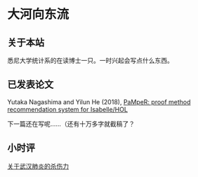 # 大河向东流
<!---
For English, [click here](index_E.md)
-->

## 关于本站

悉尼大学统计系的在读博士一只。一时兴起会写点什么东西。

## 已发表论文

Yutaka Nagashima and Yilun He (2018), [PaMpeR: proof method recommendation system for Isabelle/HOL](https://dl.acm.org/doi/abs/10.1145/3238147.3238210)

下一篇还在写呢……（还有十万多字就截稿了？

## 小时评

[关于武汉肺炎的杀伤力](Wuhan.md)
